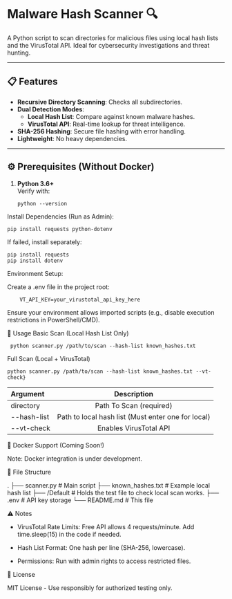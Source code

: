 # Malware Hash Scanner 🔍

A Python script to scan directories for malicious files using local hash lists and the VirusTotal API. Ideal for cybersecurity investigations and threat hunting.

---

## 📋 Features
- **Recursive Directory Scanning**: Checks all subdirectories.
- **Dual Detection Modes**:
  - **Local Hash List**: Compare against known malware hashes.
  - **VirusTotal API**: Real-time lookup for threat intelligence.
- **SHA-256 Hashing**: Secure file hashing with error handling.
- **Lightweight**: No heavy dependencies.

---

## ⚙️ Prerequisites (Without Docker)
1. **Python 3.6+**  
   Verify with:  
   ```
   python --version

  Install Dependencies (Run as Admin):
    
  

    pip install requests python-dotenv

  If failed, install separately:
    
    

    pip install requests
    pip install dotenv

  Environment Setup:

  Create a .env file in the project root:
        
   

        VT_API_KEY=your_virustotal_api_key_here

  Ensure your environment allows imported scripts (e.g., disable execution restrictions in PowerShell/CMD).

🚀 Usage
Basic Scan (Local Hash List Only)

```
 python scanner.py /path/to/scan --hash-list known_hashes.txt
```

Full Scan (Local + VirusTotal)

```
python scanner.py /path/to/scan --hash-list known_hashes.txt --vt-check}
```

| Argument      | Description 
| :---        |    :----:   
| directory      | Path To Scan (required)      
| --hash-list    | Path to local hash list (Must enter one for local)
| --vt-check     | Enables VirusTotal API


🐋 Docker Support (Coming Soon!)

Note: Docker integration is under development.

📂 File Structure

.
├── scanner.py             # Main script
├── known_hashes.txt       # Example local hash list
├── /Default               # Holds the test file to check local scan works.
├── .env                   # API key storage
└── README.md              # This file

⚠️ Notes

  * VirusTotal Rate Limits: Free API allows 4 requests/minute. Add time.sleep(15) in the code if needed.

  * Hash List Format: One hash per line (SHA-256, lowercase).

  * Permissions: Run with admin rights to access restricted files.


📜 License

MIT License - Use responsibly for authorized testing only.
